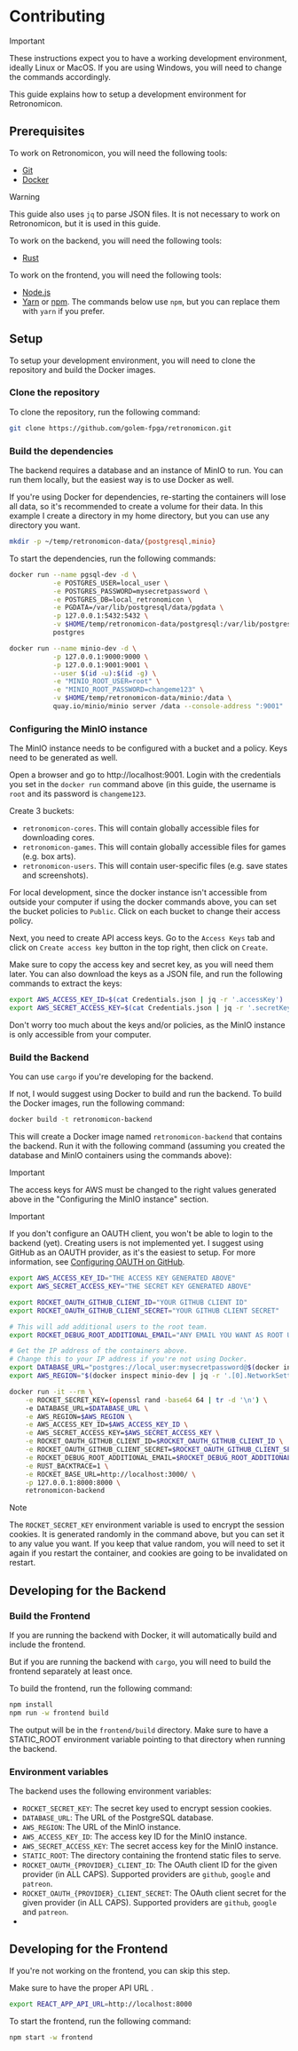 # Contributing

> [!IMPORTANT]
> These instructions expect you to have a working development environment, ideally Linux or MacOS.
> If you are using Windows, you will need to change the commands accordingly.

This guide explains how to setup a development environment for Retronomicon.

## Prerequisites
To work on Retronomicon, you will need the following tools:
- [Git](https://git-scm.com/downloads)
- [Docker](https://docs.docker.com/get-docker/)

> [!WARNING]
> This guide also uses `jq` to parse JSON files.
> It is not necessary to work on Retronomicon, but it is used in this guide.

To work on the backend, you will need the following tools:
- [Rust](https://www.rust-lang.org/tools/install)

To work on the frontend, you will need the following tools:
- [Node.js](https://nodejs.org/en/download/)
- [Yarn](https://classic.yarnpkg.com/en/docs/install) or [npm](https://www.npmjs.com/get-npm). 
  The commands below use `npm`, but you can replace them with `yarn` if you prefer.

## Setup
To setup your development environment, you will need to clone the repository and build the Docker images.

### Clone the repository
To clone the repository, run the following command:
```bash
git clone https://github.com/golem-fpga/retronomicon.git
```

### Build the dependencies
The backend requires a database and an instance of MinIO to run.
You can run them locally, but the easiest way is to use Docker as well.

If you're using Docker for dependencies, re-starting the containers will lose all data, so it's recommended to create a volume for their data.
In this example I create a directory in my home directory, but you can use any directory you want.
```bash
mkdir -p ~/temp/retronomicon-data/{postgresql,minio}
```

To start the dependencies, run the following commands:
```bash
docker run --name pgsql-dev -d \
           -e POSTGRES_USER=local_user \
           -e POSTGRES_PASSWORD=mysecretpassword \
           -e POSTGRES_DB=local_retronomicon \
           -e PGDATA=/var/lib/postgresql/data/pgdata \
           -p 127.0.0.1:5432:5432 \
           -v $HOME/temp/retronomicon-data/postgresql:/var/lib/postgresql/data \
           postgres

docker run --name minio-dev -d \
           -p 127.0.0.1:9000:9000 \
           -p 127.0.0.1:9001:9001 \
           --user $(id -u):$(id -g) \
           -e "MINIO_ROOT_USER=root" \
           -e "MINIO_ROOT_PASSWORD=changeme123" \
           -v $HOME/temp/retronomicon-data/minio:/data \
           quay.io/minio/minio server /data --console-address ":9001"
```

### Configuring the MinIO instance
The MinIO instance needs to be configured with a bucket and a policy.
Keys need to be generated as well.

Open a browser and go to http://localhost:9001.
Login with the credentials you set in the `docker run` command above (in this guide, the username is `root` and its password is `changeme123`.

Create 3 buckets:
- `retronomicon-cores`.
  This will contain globally accessible files for downloading cores.
- `retronomicon-games`.
  This will contain globally accessible files for games (e.g. box arts).
- `retronomicon-users`.
  This will contain user-specific files (e.g. save states and screenshots).

For local development, since the docker instance isn't accessible from outside your computer if using the docker commands above, you can set the bucket policies to `Public`.
Click on each bucket to change their access policy.

Next, you need to create API access keys.
Go to the `Access Keys` tab and click on `Create access key` button in the top right, then click on `Create`.

Make sure to copy the access key and secret key, as you will need them later.
You can also download the keys as a JSON file, and run the following commands to extract the keys:
```bash
export AWS_ACCESS_KEY_ID=$(cat Credentials.json | jq -r '.accessKey')
export AWS_SECRET_ACCESS_KEY=$(cat Credentials.json | jq -r '.secretKey')
```

Don't worry too much about the keys and/or policies, as the MinIO instance is only accessible from your computer.

### Build the Backend
You can use `cargo` if you're developing for the backend.

If not, I would suggest using Docker to build and run the backend.
To build the Docker images, run the following command:
```bash
docker build -t retronomicon-backend
```

This will create a Docker image named `retronomicon-backend` that contains the backend.
Run it with the following command (assuming you created the database and MinIO containers using the commands above):

> [!IMPORTANT]
> The access keys for AWS must be changed to the right values generated above in the "Configuring the MinIO instance" section.

> [!IMPORTANT]
> If you don't configure an OAUTH client, you won't be able to login to the backend (yet).
> Creating users is not implemented yet.
> I suggest using GitHub as an OAUTH provider, as it's the easiest to setup.
> For more information, see [Configuring OAUTH on GitHub](https://docs.github.com/en/apps/oauth-apps/building-oauth-apps/authenticating-to-the-rest-api-with-an-oauth-app).

```bash
export AWS_ACCESS_KEY_ID="THE ACCESS KEY GENERATED ABOVE"
export AWS_SECRET_ACCESS_KEY="THE SECRET KEY GENERATED ABOVE"

export ROCKET_OAUTH_GITHUB_CLIENT_ID="YOUR GITHUB CLIENT ID"
export ROCKET_OAUTH_GITHUB_CLIENT_SECRET="YOUR GITHUB CLIENT SECRET"

# This will add additional users to the root team.
export ROCKET_DEBUG_ROOT_ADDITIONAL_EMAIL="ANY EMAIL YOU WANT AS ROOT USER"

# Get the IP address of the containers above.
# Change this to your IP address if you're not using Docker.
export DATABASE_URL="postgres://local_user:mysecretpassword@$(docker inspect pgsql-dev | jq -r '.[0].NetworkSettings.IPAddress'):5432/local_retronomicon"
export AWS_REGION="$(docker inspect minio-dev | jq -r '.[0].NetworkSettings.IPAddress'):9000"

docker run -it --rm \
    -e ROCKET_SECRET_KEY=(openssl rand -base64 64 | tr -d '\n') \
    -e DATABASE_URL=$DATABASE_URL \
    -e AWS_REGION=$AWS_REGION \
    -e AWS_ACCESS_KEY_ID=$AWS_ACCESS_KEY_ID \
    -e AWS_SECRET_ACCESS_KEY=$AWS_SECRET_ACCESS_KEY \
    -e ROCKET_OAUTH_GITHUB_CLIENT_ID=$ROCKET_OAUTH_GITHUB_CLIENT_ID \
    -e ROCKET_OAUTH_GITHUB_CLIENT_SECRET=$ROCKET_OAUTH_GITHUB_CLIENT_SECRET \
    -e ROCKET_DEBUG_ROOT_ADDITIONAL_EMAIL=$ROCKET_DEBUG_ROOT_ADDITIONAL_EMAIL \
    -e RUST_BACKTRACE=1 \
    -e ROCKET_BASE_URL=http://localhost:3000/ \
    -p 127.0.0.1:8000:8000 \
    retronomicon-backend
```

> [!NOTE]
> The `ROCKET_SECRET_KEY` environment variable is used to encrypt the session cookies.
> It is generated randomly in the command above, but you can set it to any value you want.
> If you keep that value random, you will need to set it again if you restart the container, and cookies are going to be invalidated on restart.

## Developing for the Backend

### Build the Frontend
If you are running the backend with Docker, it will automatically build and include the frontend.

But if you are running the backend with `cargo`, you will need to build the frontend separately at least once.

To build the frontend, run the following command:
```bash
npm install
npm run -w frontend build
```

The output will be in the `frontend/build` directory.
Make sure to have a STATIC_ROOT environment variable pointing to that directory when running the backend.

### Environment variables
The backend uses the following environment variables:
- `ROCKET_SECRET_KEY`:
  The secret key used to encrypt session cookies.
- `DATABASE_URL`: 
  The URL of the PostgreSQL database.
- `AWS_REGION`: 
  The URL of the MinIO instance.
- `AWS_ACCESS_KEY_ID`:
  The access key ID for the MinIO instance.
- `AWS_SECRET_ACCESS_KEY`:
  The secret access key for the MinIO instance.
- `STATIC_ROOT`: 
  The directory containing the frontend static files to serve.
- `ROCKET_OAUTH_{PROVIDER}_CLIENT_ID`: 
  The OAuth client ID for the given provider (in ALL CAPS). 
  Supported providers are `github`, `google` and `patreon`.
- `ROCKET_OAUTH_{PROVIDER}_CLIENT_SECRET`: 
  The OAuth client secret for the given provider (in ALL CAPS). 
  Supported providers are `github`, `google` and `patreon`.
- 

## Developing for the Frontend
If you're not working on the frontend, you can skip this step.

Make sure to have the proper API URL .
```bash
export REACT_APP_API_URL=http://localhost:8000
```

To start the frontend, run the following command:
```bash
npm start -w frontend
```
